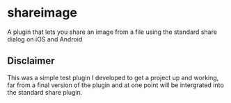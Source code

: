 # shareimage

A plugin that lets you share an image from a file using the standard share dialog on iOS and Android

## Disclaimer

This was a simple test plugin I developed to get a project up and working,
far from a final version of the plugin and at one point will be intergrated into the standard share plugin.